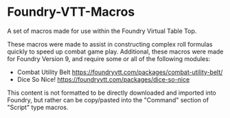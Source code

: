 # Foundry-VTT-Macros
A set of macros made for use within the Foundry Virtual Table Top.

These macros were made to assist in constructing complex roll formulas quickly to speed up combat game play.
Additional, these macros were made for Foundry Version 9, and require some or all of the following modules:
 - Combat Utility Belt https://foundryvtt.com/packages/combat-utility-belt/
 - Dice So Nice! https://foundryvtt.com/packages/dice-so-nice

This content is not formatted to be directly downloaded and imported into Foundry, but rather can be copy/pasted into the "Command" section of "Script" type macros.
